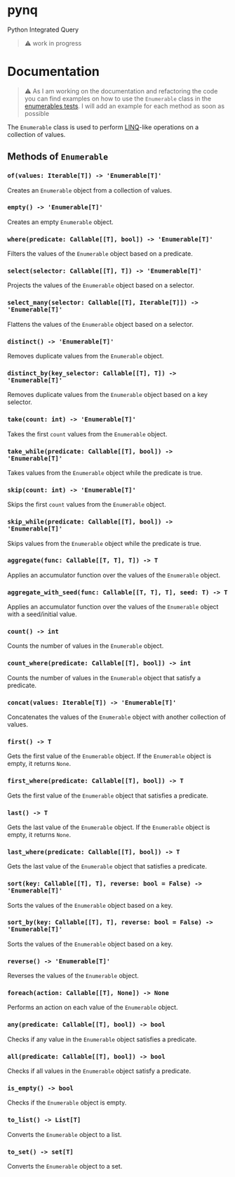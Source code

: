 # pynq
Python Integrated Query
> ⚠️ work in progress

# Documentation
> ⚠️ As I am working on the documentation and refactoring the code you can find examples on how to use the `Enumerable` class in the [enumerables tests](./src/enumerables_test.py). I will add an example for each method as soon as possible

The `Enumerable` class is  used to perform [LINQ](https://learn.microsoft.com/en-us/dotnet/csharp/linq/)-like operations on a collection of values.

## Methods of `Enumerable`
### `of(values: Iterable[T]) -> 'Enumerable[T]'`
Creates an `Enumerable` object from a collection of values.

### `empty() -> 'Enumerable[T]'`
Creates an empty `Enumerable` object.

### `where(predicate: Callable[[T], bool]) -> 'Enumerable[T]'`
Filters the values of the `Enumerable` object based on a predicate.

### `select(selector: Callable[[T], T]) -> 'Enumerable[T]'`
Projects the values of the `Enumerable` object based on a selector.

### `select_many(selector: Callable[[T], Iterable[T]]) -> 'Enumerable[T]'`
Flattens the values of the `Enumerable` object based on a selector.

### `distinct() -> 'Enumerable[T]'`
Removes duplicate values from the `Enumerable` object.

### `distinct_by(key_selector: Callable[[T], T]) -> 'Enumerable[T]'`
Removes duplicate values from the `Enumerable` object based on a key selector.

### `take(count: int) -> 'Enumerable[T]'`
Takes the first `count` values from the `Enumerable` object.

### `take_while(predicate: Callable[[T], bool]) -> 'Enumerable[T]'`
Takes values from the `Enumerable` object while the predicate is true.

### `skip(count: int) -> 'Enumerable[T]'`
Skips the first `count` values from the `Enumerable` object.

### `skip_while(predicate: Callable[[T], bool]) -> 'Enumerable[T]'`
Skips values from the `Enumerable` object while the predicate is true.

### `aggregate(func: Callable[[T, T], T]) -> T`
Applies an accumulator function over the values of the `Enumerable` object.

### `aggregate_with_seed(func: Callable[[T, T], T], seed: T) -> T`
Applies an accumulator function over the values of the `Enumerable` object with a seed/initial value.

### `count() -> int`
Counts the number of values in the `Enumerable` object.

### `count_where(predicate: Callable[[T], bool]) -> int`
Counts the number of values in the `Enumerable` object that satisfy a predicate.

### `concat(values: Iterable[T]) -> 'Enumerable[T]'`
Concatenates the values of the `Enumerable` object with another collection of values.

### `first() -> T`
Gets the first value of the `Enumerable` object. If the `Enumerable` object is empty, it returns `None`.

### `first_where(predicate: Callable[[T], bool]) -> T`
Gets the first value of the `Enumerable` object that satisfies a predicate.

### `last() -> T`
Gets the last value of the `Enumerable` object. If the `Enumerable` object is empty, it returns `None`.

### `last_where(predicate: Callable[[T], bool]) -> T`
Gets the last value of the `Enumerable` object that satisfies a predicate.

### `sort(key: Callable[[T], T], reverse: bool = False) -> 'Enumerable[T]'`
Sorts the values of the `Enumerable` object based on a key.

### `sort_by(key: Callable[[T], T], reverse: bool = False) -> 'Enumerable[T]'`
Sorts the values of the `Enumerable` object based on a key.

### `reverse() -> 'Enumerable[T]'`
Reverses the values of the `Enumerable` object.

### `foreach(action: Callable[[T], None]) -> None`
Performs an action on each value of the `Enumerable` object.

### `any(predicate: Callable[[T], bool]) -> bool`
Checks if any value in the `Enumerable` object satisfies a predicate.

### `all(predicate: Callable[[T], bool]) -> bool`
Checks if all values in the `Enumerable` object satisfy a predicate.

### `is_empty() -> bool`
Checks if the `Enumerable` object is empty.

### `to_list() -> List[T]`
Converts the `Enumerable` object to a list.

### `to_set() -> set[T]`
Converts the `Enumerable` object to a set.
